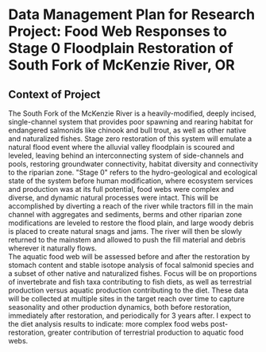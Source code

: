 # Data Management Plan for Research Project: Food Web Responses to Stage 0 Floodplain Restoration of South Fork of McKenzie River, OR  

## Context of Project  
The South Fork of the McKenzie River is a heavily-modified, deeply incised, single-channel system that provides poor spawning and rearing habitat for endangered salmonids like chinook and bull trout, as well as other native and naturalized fishes. Stage zero restoration of this system will emulate a natural flood event where the alluvial valley floodplain is scoured and leveled, leaving behind an interconnecting system of side-channels and pools, restoring groundwater connectivity, habitat diversity and connectivity to the riparian zone. "Stage 0" refers to the hydro-geological and ecological state of the system before human modification, where ecosystem services and production was at its full potential, food webs were complex and diverse, and dynamic natural processes were intact. This will be accomplished by diverting a reach of the river while tractors fill in the main channel with aggregates and sediments, berms and other riparian zone modifications are leveled to restore the flood plain, and large woody debris is placed to create natural snags and jams. The river will then be slowly returned to the mainstem and allowed to push the fill material and debris wherever it naturally flows.  
  The aquatic food web will be assessed before and after the restoration by stomach content and stable isotope analysis of focal salmonid species and a subset of other native and naturalized fishes. Focus will be on proportions of invertebrate and fish taxa contributing to fish diets, as well as terrestrial production versus aquatic production contributing to the diet. These data will be collected at multiple sites in the target reach over time to capture seasonality and other production dynamics, both before restoration, immediately after restoration, and periodically for 3 years after. I expect to the diet analysis results to indicate: more complex food webs post-restoration, greater contribution of terrestrial production to aquatic food webs.
